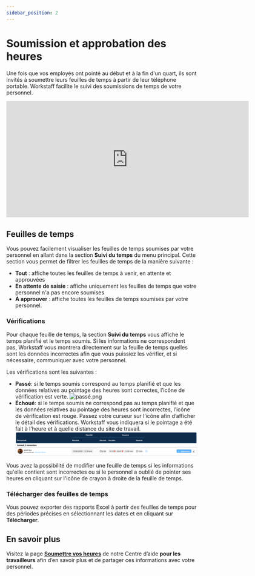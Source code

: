 ```yaml
---
sidebar_position: 2
---
```


# Soumission et approbation des heures

Une fois que vos employés ont pointé au début et à la fin d'un quart, ils sont invités à soumettre leurs feuilles de temps à partir de leur téléphone portable. Workstaff facilite le suivi des soumissions de temps de votre personnel.

<iframe width="640" height="307" src="https://www.loom.com/embed/f769ca8c89e24901991ba0b5267d53b9" frameborder="0" webkitallowfullscreen mozallowfullscreen allowfullscreen></iframe>

## Feuilles de temps
Vous pouvez facilement visualiser les feuilles de temps soumises par votre personnel en allant dans la section **Suivi du temps** du menu principal.
Cette section vous permet de filtrer les feuilles de temps de la manière suivante :
- **Tout** : affiche toutes les feuilles de temps à venir, en attente et approuvées
- **En attente de saisie** : affiche uniquement les feuilles de temps que votre personnel n'a pas encore soumises
- **À approuver** : affiche toutes les feuilles de temps soumises par votre personnel.

### Vérifications

Pour chaque feuille de temps, la section **Suivi du temps** vous affiche le temps planifié et le temps soumis.
Si les informations ne correspondent pas, Workstaff vous montrera directement sur la feuille de temps quelles sont les données incorrectes afin que vous puissiez les vérifier, et si nécessaire, communiquer avec votre personnel.

Les vérifications sont les suivantes :
- **Passé**: si le temps soumis correspond au temps planifié et que les données relatives au pointage des heures sont correctes, l’icône de vérification est verte.
![passé.png](./Images/passé.png)
- **Échoué**: si le temps soumis ne correspond pas au temps planifié et que les données relatives au pointage des heures sont incorrectes, l’icône de vérification est rouge. Passez votre curseur sur l’icône afin d’afficher le détail des vérifications. Workstaff vous indiquera si le pointage a été fait à l’heure et à quelle distance du site de travail.
![échoué.png](./Images/échoué.png)

Vous avez la possibilité de modifier une feuille de temps si les informations qu'elle contient sont incorrectes ou si le personnel a oublié de pointer ses heures en cliquant sur l'icône de crayon à droite de la feuille de temps. 

### Télécharger des feuilles de temps 
Vous pouvez exporter des rapports Excel à partir des feuilles de temps pour des périodes précises en sélectionnant les dates et en cliquant sur **Télécharger**. 

## En savoir plus
Visitez la page [**Soumettre vos heures**](../../workers/manage-your-time/report-your-time.md) de notre Centre d’aide **pour les travailleurs** afin d’en savoir plus et de partager ces informations avec votre personnel. 
